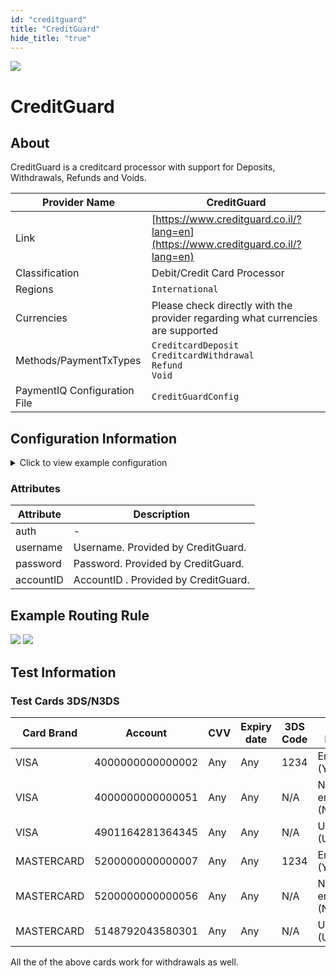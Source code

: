 ```yaml
--- 
id: "creditguard" 
title: "CreditGuard"
hide_title: "true"
---
```

 
![](/img/providers/logos/creditguard.png)

# CreditGuard

## About
CreditGuard is a creditcard processor with support for Deposits, Withdrawals, Refunds and Voids.

| Provider Name                | CreditGuard                                                                      |
|------------------------------|----------------------------------------------------------------------------------|
| Link                         | [https://www.creditguard.co.il/?lang=en](https://www.creditguard.co.il/?lang=en) |
| Classification               | Debit/Credit Card Processor                                                      |
| Regions                      | `International`                                                                  |
| Currencies                   | Please check directly with the provider regarding what currencies are supported  |
| Methods/PaymentTxTypes       | `CreditcardDeposit`<br/> `CreditcardWithdrawal`<br/> `Refund`<br/> `Void`        |
| PaymentIQ Configuration File | `CreditGuardConfig`                                                              |

## Configuration Information

<details>
<summary>Click to view example configuration</summary>
<br/>

```xml
<com.devcode.paymentiq.integration.creditguard.CreditGuardConfig>
  <enabled>true</enabled>
  <useViqProxy>true</useViqProxy>
  <accounts>
    <entry>
      <string>N3DS</string>
      <account>
        <auth>false</auth>
        <username>??</username>
        <password>??</password>
        <accountID>??</accountID>
        <use3Dsecure>false</use3Dsecure>
      </account>
    </entry>
    <entry>
      <string>N3DS_AUTH</string>
      <account>
        <auth>true</auth>
        <username>??</username>
        <password>??</password>
        <accountID>??</accountID>
        <use3Dsecure>false</use3Dsecure>
      </account>
    </entry>
    <entry>
      <string>3DS</string>
      <account>
        <auth>false</auth>
        <username>??</username>
        <password>??</password>
        <accountID>??</accountID>
        <use3Dsecure>true</use3Dsecure>
      </account>
    </entry>
    <entry>
      <string>3DS_AUTH</string>
      <account>
        <auth>true</auth>
        <username>??</username>
        <password>??</password>
        <accountID>??</accountID>
        <use3Dsecure>true</use3Dsecure>
      </account>
    </entry>
  </accounts>
  <defaultDescriptor>??</defaultDescriptor>
</com.devcode.paymentiq.integration.creditguard.CreditGuardConfig>
```
</details>

### Attributes

| Attribute | Description                          |
|-----------|--------------------------------------|
| auth      | -                                    |
| username  | Username. Provided by CreditGuard.   |
| password  | Password. Provided by CreditGuard.   |
| accountID | AccountID . Provided by CreditGuard. |

## Example Routing Rule
![](/img/providers/routing/creditguard.png)
![](/img/providers/routing/creditguard2.png)

## Test Information

### Test Cards 3DS/N3DS

| Card Brand | Account          | CVV | Expiry date | 3DS Code | 3DS Result       |
|------------|------------------|-----|-------------|----------|------------------|
| VISA       | 4000000000000002 | Any | Any         | 1234     | Enrolled (Y)     |
| VISA       | 4000000000000051 | Any | Any         | N/A      | Not enrolled (N) |
| VISA       | 4901164281364345 | Any | Any         | N/A      | Unknown (U)      |
| MASTERCARD | 5200000000000007 | Any | Any         | 1234     | Enrolled (Y)     |
| MASTERCARD | 5200000000000056 | Any | Any         | N/A      | Not enrolled (N) |
| MASTERCARD | 5148792043580301 | Any | Any         | N/A      | Unknown (U)      |

All the of the above cards work for withdrawals as well.
